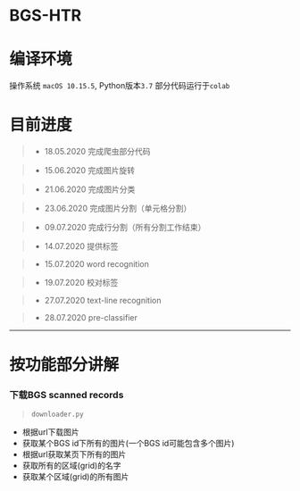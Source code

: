 # BGS-HTR


# 编译环境
操作系统 `macOS 10.15.5`, Python版本`3.7`
部分代码运行于`colab`

# 目前进度

>+ 18.05.2020 完成爬虫部分代码

>+ 15.06.2020 完成图片旋转

>+ 21.06.2020 完成图片分类

>+ 23.06.2020 完成图片分割（单元格分割）

>+ 09.07.2020 完成行分割（所有分割工作结束）

>+ 14.07.2020 提供标签

>+ 15.07.2020 word recognition

>+ 19.07.2020 校对标签

>+ 27.07.2020 text-line recognition

>+ 28.07.2020 pre-classifier

***

# 按功能部分讲解

### 下载BGS scanned records
> `downloader.py`
* 根据url下载图片
* 获取某个BGS id下所有的图片(一个BGS id可能包含多个图片)
* 根据url获取某页下所有的图片
* 获取所有的区域(grid)的名字
* 获取某个区域(grid)的所有图片
